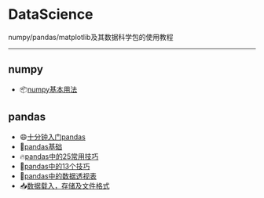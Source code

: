 # DataScience
numpy/pandas/matplotlib及其数据科学包的使用教程
***
## numpy
   + :package:[numpy基本用法](https://github.com/codebysandwich/DataScience/blob/master/numpy/NumPyBase.ipynb)
## pandas
   + :smile:[十分钟入门pandas](https://github.com/codebysandwich/DataScience/blob/master/pandas/10minutesToPandas.ipynb)
   + :see_no_evil:[pandas基础](https://github.com/codebysandwich/DataScience/blob/master/pandas/PandasBase.ipynb)
   + :fire:[pandas中的25常用技巧](https://github.com/codebysandwich/DataScience/blob/master/pandas/Top25PandasTricks.ipynb)
   + :rocket:[pandas中的13个技巧](https://github.com/codebysandwich/DataScience/blob/master/pandas/13TricksInPandas.ipynb)
   + &#x1F9B4;[pandas中的数据透视表](https://github.com/codebysandwich/DataScience/blob/master/pandas/piovttableInpandas.ipynb)
   + :inbox_tray:[数据载入，存储及文件格式](https://github.com/codebysandwich/DataScience/blob/master/pandas/DumpLoadFile_Ipython.ipynb)